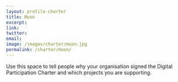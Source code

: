 ```yaml
---
layout: profile-charter
title: Muon
excerpt: 
link: 
twitter: 
email: 
image: /images/charter/muon.jpg
permalink: /charter/muon/
---
```


Use this space to tell people why your organisation signed the Digital Participation Charter and which projects you are supporting.